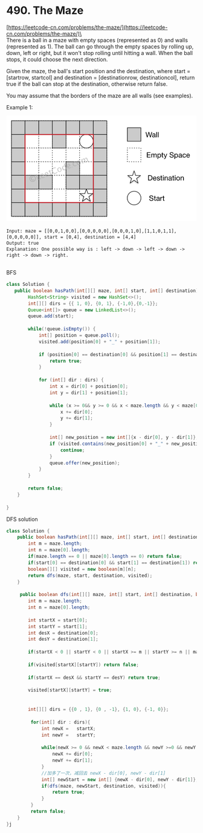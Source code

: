 # 490. The Maze

[https://leetcode-cn.com/problems/the-maze/](https://leetcode-cn.com/problems/the-maze/)\
\
There is a ball in a maze with empty spaces (represented as 0) and walls (represented as 1). The ball can go through the empty spaces by rolling up, down, left or right, but it won't stop rolling until hitting a wall. When the ball stops, it could choose the next direction.

Given the maze, the ball's start position and the destination, where start = \[startrow, startcol] and destination = \[destinationrow, destinationcol], return true if the ball can stop at the destination, otherwise return false.

You may assume that the borders of the maze are all walls (see examples).

Example 1:

![](<../.gitbook/assets/image (4) (1).png>)

```
Input: maze = [[0,0,1,0,0],[0,0,0,0,0],[0,0,0,1,0],[1,1,0,1,1],[0,0,0,0,0]], start = [0,4], destination = [4,4]
Output: true
Explanation: One possible way is : left -> down -> left -> down -> right -> down -> right.


```

BFS

```java
class Solution {
   public boolean hasPath(int[][] maze, int[] start, int[] destination) {
        HashSet<String> visited = new HashSet<>();
        int[][] dirs = {{ 1, 0}, {0, 1}, {-1,0},{0,-1}};
        Queue<int[]> queue = new LinkedList<>();
        queue.add(start);

        while(!queue.isEmpty()) {
            int[] position = queue.poll();
            visited.add(position[0] + "_" + position[1]);

            if (position[0] == destination[0] && position[1] == destination[1]) {
                return true;
            }

            for (int[] dir : dirs) {
                int x = dir[0] + position[0];
                int y = dir[1] + position[1];

                while (x >= 0&& y >= 0 && x < maze.length && y < maze[0].length && maze[x][y] == 0) {
                    x += dir[0];
                    y += dir[1];
                }

                int[] new_position = new int[]{x - dir[0], y - dir[1]};
                if (visited.contains(new_position[0] + "_" + new_position[1])) {
                    continue;
                }
                queue.offer(new_position);
            }
        }

        return false;
    }

}
```

DFS solution

```java
class Solution {
    public boolean hasPath(int[][] maze, int[] start, int[] destination) {
        int m = maze.length;
        int n = maze[0].length;
        if(maze.length == 0 || maze[0].length == 0) return false;
        if(start[0] == destination[0] && start[1] == destination[1]) return true;
        boolean[][] visited = new boolean[m][n];
        return dfs(maze, start, destination, visited);
    }
    
     public boolean dfs(int[][] maze, int[] start, int[] destination, boolean[][] visited){
        int m = maze.length;
        int n = maze[0].length;
        
        int startX = start[0];
        int startY = start[1];
        int desX = destination[0];
        int desY = destination[1];
        
        if(startX < 0 || startY < 0 || startX >= m || startY >= n || maze[startX][startY] == 1) return false;
        
        if(visited[startX][startY]) return false;
        
        if(startX == desX && startY == desY) return true;
        
        visited[startX][startY] = true;
         
                
        int[][] dirs = {{0 , 1}, {0 , -1}, {1, 0}, {-1, 0}};
         
         for(int[] dir : dirs){
             int newX =   startX;
             int newY =   startY;
             
             while(newX >= 0 && newX < maze.length && newY >=0 && newY < maze[0].length && maze[newX][newY] == 0){
                 newX += dir[0];
                 newY += dir[1];
             }
             //加多了一次，减回去 newX - dir[0], newY - dir[1]
             int[] newStart = new int[] {newX - dir[0], newY - dir[1]};
             if(dfs(maze, newStart, destination, visited)){
                 return true;
             }
         }
         return false;
    }
}j
```

